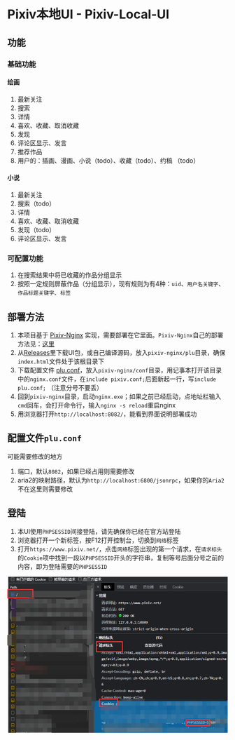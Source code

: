 # Pixiv本地UI - Pixiv-Local-UI

## 功能

### 基础功能

#### 绘画

1. 最新关注
2. 搜索
3. 详情
4. 喜欢、收藏、取消收藏
5. 发现
6. 评论区显示、发言
7. 推荐作品
8. 用户的：插画、漫画、小说（todo）、收藏（todo）、约稿 （todo）

#### 小说

1. 最新关注
2. 搜索（todo）
3. 详情
4. 喜欢、收藏、取消收藏
5. 发现（todo）
6. 评论区显示、发言

### 可配置功能

1. 在搜索结果中将已收藏的作品分组显示
2. 按照一定规则屏蔽作品（分组显示），现有规则为有4种：`uid`、`用户名关键字`、`作品标题关键字`、`标签`

## 部署方法

1. 本项目基于 [Pixiv-Nginx](https://github.com/mashirozx/Pixiv-Nginx) 实现，需要部署在它里面。`Pixiv-Nginx`自己的部署方法见：[这里](https://2heng.xin/2017/09/19/pixiv/)
2. 从[Releases](https://github.com/AgMonk/px_local_ui/releases)里下载UI包，或自己编译源码，放入`pixiv-nginx/plu`目录，确保`index.html`文件处于该根目录下
3. 下载配置文件 [plu.conf](https://github.com/AgMonk/px_local_ui/blob/master/plu.conf)，放入`pixiv-nginx/conf`目录，用记事本打开该目录中的`nginx.conf`文件，在`include pixiv.conf;`后面新起一行，写`include plu.conf;` （注意分号不要丢）
4. 回到`pixiv-nginx`目录，启动`nginx.exe`；如果之前已经启动，点地址栏输入`cmd`回车，会打开命令行，输入`nginx -s reload`重启nginx
5. 用浏览器打开`http://localhost:8082/`，能看到界面说明部署成功

## 配置文件`plu.conf`

可能需要修改的地方

1. 端口，默认`8082`，如果已经占用则需要修改
2. aria2的映射路径，默认为`http://localhost:6800/jsonrpc`，如果你的`Aria2`不在这里则需要修改

## 登陆

1. 本UI使用`PHPSESSID`间接登陆，请先确保你已经在官方站登陆
2. 浏览器打开一个新标签，按F12打开控制台，切换到`网络`标签
3. 打开`https://www.pixiv.net/`，点击`网络`标签出现的第一个请求，在`请求标头` 的`Cookie`项中找到一段以`PHPSESSID`开头的字符串，复制等号后面分号之前的内容，即为登陆需要的`PHPSESSID`

![image-20221103122944400](image/README/image-20221103122944400.png)
